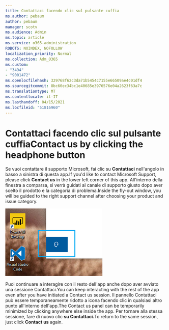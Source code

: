```yaml
---
title: Contattaci facendo clic sul pulsante cuffia
ms.author: pebaum
author: pebaum
manager: scotv
ms.audience: Admin
ms.topic: article
ms.service: o365-administration
ROBOTS: NOINDEX, NOFOLLOW
localization_priority: Normal
ms.collection: Adm_O365
ms.custom:
- "3494"
- "9001472"
ms.openlocfilehash: 329768f62c3da71b5454c7155e66509ae4c01df4
ms.sourcegitcommit: 8bc60ec34bc1e40685e3976576e04a2623f63a7c
ms.translationtype: MT
ms.contentlocale: it-IT
ms.lasthandoff: 04/15/2021
ms.locfileid: "51816960"
---
```

# <a name="contact-us-by-clicking-the-headphone-button"></a><span data-ttu-id="b1bce-102">Contattaci facendo clic sul pulsante cuffia</span><span class="sxs-lookup"><span data-stu-id="b1bce-102">Contact us by clicking the headphone button</span></span>

<span data-ttu-id="b1bce-103">Se vuoi contattare il supporto Microsoft, fai clic su **Contattaci** nell'angolo in basso a sinistra di questa app.</span><span class="sxs-lookup"><span data-stu-id="b1bce-103">If you'd like to contact Microsoft Support, please click **Contact us** in the lower left corner of this app.</span></span> <span data-ttu-id="b1bce-104">All'interno della finestra a comparsa, si verrà guidati al canale di supporto giusto dopo aver scelto il prodotto e la categoria di problema.</span><span class="sxs-lookup"><span data-stu-id="b1bce-104">Inside the fly-out window, you will be guided to the right support channel after choosing your product and issue category.</span></span>

![Contattaci facendo clic sull'icona della cuffia.](media/contact-us-headphone-icon.png)

<span data-ttu-id="b1bce-106">Puoi continuare a interagire con il resto dell'app anche dopo aver avviato una sessione Contattaci.</span><span class="sxs-lookup"><span data-stu-id="b1bce-106">You can keep interacting with the rest of the app even after you have initiated a Contact us session.</span></span> <span data-ttu-id="b1bce-107">Il pannello Contattaci può essere temporaneamente ridotto a icona facendo clic in qualsiasi altro punto all'interno dell'app.</span><span class="sxs-lookup"><span data-stu-id="b1bce-107">The Contact us panel can be temporarily minimized by clicking anywhere else inside the app.</span></span> <span data-ttu-id="b1bce-108">Per tornare alla stessa sessione, fare di nuovo clic **su Contattaci.**</span><span class="sxs-lookup"><span data-stu-id="b1bce-108">To return to the same session, just click **Contact us** again.</span></span>
